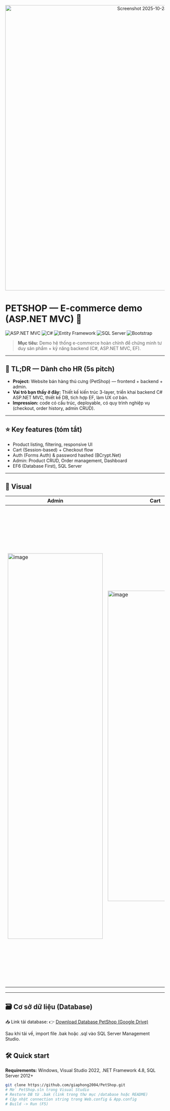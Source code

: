 <!-- README.md for PetShop - HR-friendly, copy/paste into repo root -->

<p align="center">

  <img width="900" alt="Screenshot 2025-10-24 144351" src="https://github.com/user-attachments/assets/b3ba590e-3b89-4155-8736-0b8afd7c9e96" />

</p>

# PETSHOP — E-commerce demo (ASP.NET MVC) 🐾

![ASP.NET MVC](https://img.shields.io/badge/ASP.NET_MVC-5-blueviolet.svg)
![C#](https://img.shields.io/badge/C%23-11.0-512BD4?logo=c-sharp&logoColor=white)
![Entity Framework](https://img.shields.io/badge/Entity_Framework-6-green.svg)
![SQL Server](https://img.shields.io/badge/SQL_Server-2012%2B-CC2927?logo=microsoft-sql-server&logoColor=white)
![Bootstrap](https://img.shields.io/badge/Bootstrap-5-7952B3?logo=bootstrap&logoColor=white)

> **Mục tiêu:** Demo hệ thống e-commerce hoàn chỉnh để chứng minh tư duy sản phẩm + kỹ năng backend (C#, ASP.NET MVC, EF).

---

## 🔎 TL;DR — Dành cho HR (5s pitch)
- **Project:** Website bán hàng thú cưng (PetShop) — frontend + backend + admin.  
- **Vai trò bạn thấy ở đây:** Thiết kế kiến trúc 3-layer, triển khai backend C# ASP.NET MVC, thiết kế DB, tích hợp EF, làm UX cơ bản.  
- **Impression:** code có cấu trúc, deployable, có quy trình nghiệp vụ (checkout, order history, admin CRUD).

---

## ⭐ Key features (tóm tắt)
- Product listing, filtering, responsive UI  
- Cart (Session-based) + Checkout flow  
- Auth (Forms Auth) & password hashed (BCrypt.Net)  
- Admin: Product CRUD, Order management, Dashboard  
- EF6 (Database First), SQL Server

---

## 📸 Visual 
| Admin | Cart | Checkout |
|---|---|---|
|<img width="300" height="1216" alt="image" src="https://github.com/user-attachments/assets/b0554ed0-d988-4e0e-80a0-c39c9fc8e1f4" />|<img width="300" height="979" alt="image" src="https://github.com/user-attachments/assets/146ce5d6-0342-454c-b209-18fe30ae8379" />| <img width="300" height="1513" alt="image" src="https://github.com/user-attachments/assets/7c74a37c-b162-457c-ba43-86d04189fc4b" />

---
## 🗃️ Cơ sở dữ liệu (Database)

📥 Link tải database:
👉 [Download Database PetShop (Google Drive)](https://drive.google.com/drive/folders/1zucyrLN_a0b2ktKZsobLg5E4dT_Acymn?usp=sharing)

Sau khi tải về, import file .bak hoặc .sql vào SQL Server Management Studio.

## 🛠 Quick start 
**Requirements:** Windows, Visual Studio 2022, .NET Framework 4.8, SQL Server 2012+

```bash
git clone https://github.com/giaphong2004/PetShop.git
# Mở PetShop.sln trong Visual Studio
# Restore DB từ .bak (link trong thư mục /database hoặc README)
# Cập nhật connection string trong Web.config & App.config
# Build -> Run (F5)


